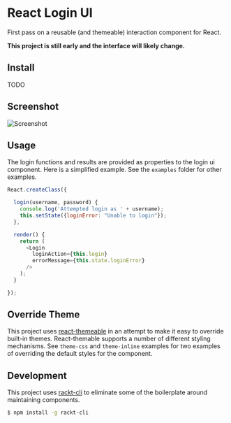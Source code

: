 # React Login UI

First pass on a reusable (and themeable) interaction component for React.

**This project is still early and the interface will likely change.**

## Install

TODO

## Screenshot

![Screenshot](https://cldup.com/Mf7aEsQGeH.gif)

## Usage

The login functions and results are provided as properties to the login ui component.  Here is a simplified example.  See the `examples` folder for other examples.

```javascript
React.createClass({

  login(username, password) {
    console.log('Attempted login as ' + username);
    this.setState({loginError: "Unable to login"});
  },

  render() {
    return (
      <Login
        loginAction={this.login}
        errorMessage={this.state.loginError}
      />
    );
  }

});
```

## Override Theme

This project uses [react-themeable](https://github.com/markdalgleish/react-themeable) in an attempt to make it easy to override built-in themes.  React-themable supports a number of different styling mechanisms.  See `theme-css` and `theme-inline` examples for two examples of overriding the default styles for the component.

## Development

This project uses [rackt-cli](https://github.com/mzabriskie/rackt-cli) to eliminate some of the boilerplate around maintaining components.  

```bash
$ npm install -g rackt-cli
```

